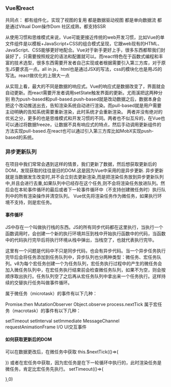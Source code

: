 ### Vue和react
共同点：
都有组件化，实现了视图的复用
都是数据驱动视图
都是单向数据流
都是通过Vitual Dom操作Dom
社区成熟，都支持SSR


从使用习惯和思维模式来说，Vue可能更接近传统的web开发习惯，比如Vue的单文件组件是以模板+JavaScript+CSS的组合模式呈现，它跟web现有的HTML、JavaScript、CSS能够更好地配合。Vue对于新手更好上手，很多东西都帮我们封装好了，只需要按照规定的语法和配置就可以。而react特色在于函数式编程和丰富的技术选型，很多东西需要开发者自己实现或者根据需要引入第三方库，对于原生JS要求高一点。all in js，html也是通过JSX的写法，css的模块化也是用JS的写法。react做优化的上限大一点

从实现上看，最大的不同是数据的响应式。Vue的响应式是数据改变了，界面就会自动更新。而react需要开发者调用setState触发界面的更新。尤雨溪把这两种分别 称为push-based和pull-based.push-based就是改动数据之后，数据本身会把这个改动推送出去，告知渲染系统自动进行渲染。而pull-based就是用户需要主动明确的告知系统需要重新渲染，此时系统才会重新渲染。
两者并没有绝对的优劣之分，更多的也是思维模式和开发习惯的不同。两者也不似互斥的，在Vue也可以通过将数据freeze，让数据不具有响应式的特点，然后手动调用更新组件的方法实现pull-based.在react也可以通过引入第三方库比如MobX实现push-based的系统。

### 异步更新队列
在项目中我们常常会遇到这样的情景，我们更新了数据，然后想获取更新后的DOM，发现获取的往往是旧的DOM.这是因为Vue中采用的是异步更新.
异步更新就是当数据发生改变时,并不会立刻去更新渲染,而是把渲染任务放到异步更新队列中,并且会进行去重,如果队列中已经存在这个任务,则不会将渲染任务放进队列。然后会在本轮事件循环的最后或者下一轮事件循环中（不支持创建微任务时）执行队列中的所有渲染操作并清空队列。
Vue优先将渲染任务作为微任务，如果执行环境不支持，则是宏任务。
#### 事件循环
JS中存在一个叫做执行栈的东西。JS的所有同步代码都在这里执行，当执行一个函数调用时，会创建一个新的执行环境并压到栈中开始执行函数中的代码，当函数中的代码执行完毕后将执行环境从栈中弹出，当栈空了，也就代表执行完毕。

这里有一个问题是代码中不只是同步代码，也会有异步代码。当一个异步任务执行完毕后会将任务添加到任务队列中，异步队列也分两种类型：微任务、宏任务队列。v8为每个宏任务创建一个为任务队列，宏任务执行过程中的产生的微任务会加入微任务队列中，在宏任务执行结束前会检查微任务队列，如果不为空，则会按顺序取出执行。任务队列空了之后再从宏任务队列中拿出来一个任务执行。这样持续的交替执行任务叫做事件循环。

属于微任务（microtask）的事件有以下几种：

Promise.then
MutationObserver
Object.observe
process.nextTick
属于宏任务（macrotask）的事件有以下几种：

setTimeout
setInterval
setImmediate
MessageChannel
requestAnimationFrame
I/O
UI交互事件

#### 如何获取更新后的DOM
可以在数据更改后，在微任务中获取
this.$nextTick(()=>{

})
或者在宏任务中获取，因为宏任务是在下一轮循环中执行的，此时渲染任务是微任务，肯定比宏任务先执行。
setTimeout(()=>{

},0)
